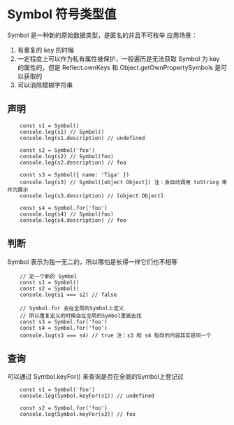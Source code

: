 # Symbol 符号类型值

Symbol 是一种新的原始数据类型，是匿名的并且不可枚举
应用场景：
1. 有重复的 key 的时候
2. 一定程度上可以作为私有属性被保护，一般遍历是无法获取 Symbol 为 key 的属性的，但是 Reflect.ownKeys 和 Object.getOwnPropertySymbols 是可以获取的
3. 可以消除模糊字符串

## 声明

```
    const s1 = Symbol()
    console.log(s1) // Symbol()
    console.log(s1.description) // undefined

    const s2 = Symbol('foo')
    console.log(s2) // Symbol(foo)
    console.log(s2.description) // foo

    const s3 = Symbol({ name: 'Tiga' })
    console.log(s3) // Symbol([object Object]) 注：会自动调用 toString 来作为展示
    console.log(s3.description) // [object Object]

    const s4 = Symbol.for('foo')
    console.log(s4) // Symbol(foo)
    console.log(s4.description) // foo
```

## 判断

Symbol 表示为独一无二的，所以哪怕是长得一样它们也不相等

```
    // 定一个新的 Symbol
    const s1 = Symbol()
    const s2 = Symbol()
    console.log(s1 === s2) // false

    // Symbol.for 会在全局的Symbol上定义
    // 所以重复定义的时候会在全局的Symbol里面去找
    const s3 = Symbol.for('foo')
    const s4 = Symbol.for('foo')
    console.log(s3 === s4) // true 注：s3 和 s4 指向的内容其实是同一个
```

## 查询

可以通过 Symbol.keyFor() 来查询是否在全局的Symbol上登记过

```
    const s1 = Symbol('foo')
    console.log(Symbol.keyFor(s1)) // undefined

    const s2 = Symbol.for('foo')
    console.log(Symbol.keyFor(s2)) // foo
```
